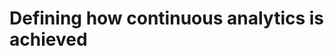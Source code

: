 <!-- SPDX-License-Identifier: Apache-2.0 -->
<!-- Copyright Contributors to the Data Governance project. -->

# Defining how continuous analytics is achieved
